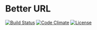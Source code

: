 # Better URL

[![Build Status](https://travis-ci.org/weew/php-url.svg?branch=master)](https://travis-ci.org/weew/php-url)
[![Code Climate](https://codeclimate.com/github/weew/php-url/badges/gpa.svg)](https://codeclimate.com/github/weew/php-url)
[![License](https://poser.pugx.org/weew/php-url/license)](https://packagist.org/packages/weew/php-url)

